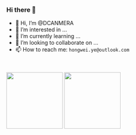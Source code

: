 ### Hi there 🚀
- 👋 Hi, I’m @DCANMERA
- 👀 I’m interested in ...
- 🌱 I’m currently learning ...
- 💞️ I’m looking to collaborate on ...
- 📫 How to reach me: `hongwei.ye@outlook.com`

<br />
<p>
  <img
    align=""
    height="147px"
    src="https://github-readme-stats.vercel.app/api?username=DCANMERA&hide_title=true&hide_border=true&show_icons=true&include_all_commits=true&line_height=21&theme=vue-dark&border_radius=0"
  />
  <img
    align=""
    height="147px"
    src="https://github-readme-stats.vercel.app/api/top-langs/?username=DCANMERA&hide_title=true&hide_border=true&layout=compact&theme=vue-dark&border_radius=0"
  />
</p>

<!---
DCANMERA/dcanmera is a ✨ special ✨ repository because its `README.md` (this file) appears on your GitHub profile.
You can click the Preview link to take a look at your changes.
--->
